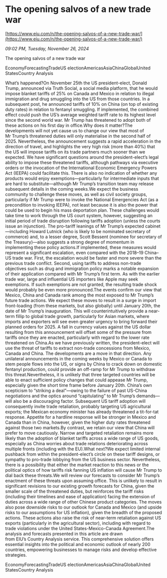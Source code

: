 # The opening salvos of a new trade war

[https://www.eiu.com/n/the-opening-salvos-of-a-new-trade-war/](https://www.eiu.com/n/the-opening-salvos-of-a-new-trade-war/)

*09:02 PM, Tuesday, November 26, 2024*

The opening salvos of a new trade war

EconomyForecastingTradeUS electionAmericasAsiaChinaGlobalUnited StatesCountry Analysis

What’s happened?On November 25th the US president-elect, Donald Trump, announced via Truth Social, a social media platform, that he would impose blanket tariffs of 25% on Canada and Mexico in relation to illegal immigration and drug smuggling into the US from those countries. In a subsequent post, he announced tariffs of 10% on China (on top of existing duty rates) in relation to fentanyl smuggling. If implemented, the combined effect could push the US’s average weighted tariff rate to its highest level since the second world war. Mr Trump has threatened to adopt both of these actions on his first day in office.Why does it matter?The developments will not yet cause us to change our view that most of Mr Trump’s threatened duties will only materialise in the second half of 2025. Nevertheless, the announcement suggests a rapid acceleration in the direction of travel, and highlights the very high risk (more than 40%) that the US will impose tariffs on its trade partners much sooner than we expected. We have significant questions around the president-elect’s legal ability to impose these threatened tariffs, although pathways via executive orders or the invocation of the International Economic Emergency Powers Act (IEEPA) could facilitate this. There is also no indication of whether any products would enjoy exemptions—particularly for intermediate inputs that are hard to substitute—although Mr Trump’s transition team may release subsequent details in the coming weeks.We expect the business community to challenge these moves, as well as civil society groups, particularly if Mr Trump were to invoke the National Emergencies Act (as a precondition to invoking IEEPA), not least because it is also the power that could be used to begin his mass deportation plan. These challenges would take time to work through the US court system, however, suggesting an initial period of trade disruption following tariffs adoption (unless the courts issue an injunction). The pro-tariff leanings of Mr Trump’s expected cabinet—including Howard Lutnick (who is likely to be nominated secretary of commerce) and, to a lesser degree, Scott Bessent (nominee for secretary of the Treasury)—also suggests a strong degree of momentum in implementing these policy actions.If implemented, these measures would represent a significant escalation, even compared with the 2018–19 China–US trade war. First, the escalation would be faster and more severe than the previous trade conflict. Second, using tariffs to address non-trade objectives such as drug and immigration policy marks a notable expansion of their application compared with Mr Trump’s first term. As with the earlier trade war, large and influential US importers like Apple may seek exemptions. If such exemptions are not granted, the resulting trade shock would probably be even more pronounced.The events confirm our view that Mexico, China and Canada rank among the most exposed to Mr Trump’s future trade actions. We expect these moves to result in a surge in import front-loading (from these markets, but also globally) until January 20th, the date of Mr Trump’s inauguration. This will counterintuitively provide a near-term fillip to global trade growth, particularly for Asian markets, where imports and exporters will see even greater urgency to bring forward their planned orders for 2025. A fall in currency values against the US dollar resulting from this announcement will offset some of the pressure from tariffs once they are enacted, particularly with regard to the lower rate threatened on China.As we have previously written, the president-elect will use the threat of tariffs to extract non-trade concessions from Mexico, Canada and China. The developments are a move in that direction. Any unilateral announcements in the coming weeks by Mexico or Canada to stem people flows into the US, or signs by China to crack down on domestic fentanyl production, could provide an off-ramp for Mr Trump to withdraw this threat.Nevertheless, it is unlikely that three targeted countries will be able to enact sufficient policy changes that could appease Mr Trump, especially given the short time frame before January 20th. China’s own scepticism to “striking a deal”—owing to the failure of past US-China negotiations and the optics around “capitulating” to Mr Trump’s demands—will also be a discouraging factor. Subsequent US tariff adoption will consequently invite trade retaliation, probably targeting US agricultural exports; the Mexican economy minister has already threatened a tit-for-tat response. Appetite for a hardline response will be stronger in Mexico and Canada than in China, however, given the higher duty rates threatened against those two markets.By contrast, we retain our view that China will prefer to move cautiously. Narrow and targeted retaliation remains more likely than the adoption of blanket tariffs across a wide range of US goods, especially as China worries about trade relations deteriorating across multiple fronts (including with the EU).What next?We expect limited internal pushback from within the president-elect’s circle on these tariff designs, or sympathy to pro-trade lobbying from the US business sector. Nevertheless, there is a possibility that either the market reaction to this news or the political optics of how tariffs risk fanning US inflation will cause Mr Trump to dial back these threats.We will review our forecasts to consider Mr Trump’s enactment of these threats upon assuming office. This is unlikely to result in significant revisions to our existing growth forecasts for China, given the smaller scale of the threatened duties, but reinforces the tariff risks (including their timelines and ease of application) facing the extension of duties across a wide range of other Chinese product categories. The moves also pose downside risks to our outlook for Canada and Mexico (and upside risks to our assumptions for US inflation), given the breadth of the proposed actions. These actions also raise the risk of near-term retaliation against US exports (particularly in the agricultural sector), including with regard to trade violations under the United States-Mexico-Canada Agreement.The analysis and forecasts presented in this article are drawn from EIU’s Country Analysis service. This comprehensive solution offers essential insights into the political and economic outlook of nearly 200 countries, empowering businesses to manage risks and develop effective strategies.

EconomyForecastingTradeUS electionAmericasAsiaChinaGlobalUnited StatesCountry Analysis

